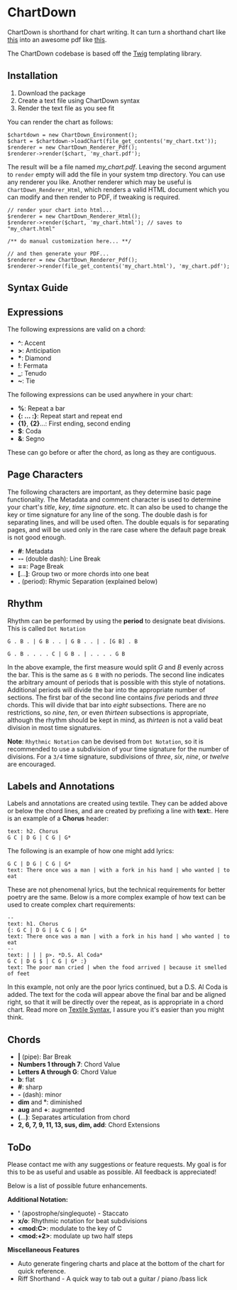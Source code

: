 # ChartDown

ChartDown is shorthand for chart writing.  It can turn a shorthand chart like 
[this](http://bshaffer.github.com/ChartDown/kitchen_sink.txt) into an awesome pdf
like [this](http://bshaffer.github.com/ChartDown/kitchen_sink.pdf).

The ChartDown codebase is based off the 
[Twig](https://github.com/fabpot/Twig) templating library.

## Installation

 1. Download the package
 2. Create a text file using ChartDown syntax
 3. Render the text file as you see fit

You can render the chart as follows:

    $chartdown = new ChartDown_Environment();
    $chart = $chartdown->loadChart(file_get_contents('my_chart.txt'));
    $renderer = new ChartDown_Renderer_Pdf();
    $renderer->render($chart, 'my_chart.pdf');
    
The result will be a file named *my_chart.pdf*. Leaving the second argument to `render`
empty will add the file in your system tmp directory.  You can use any renderer you like.
Another renderer which may be useful is `ChartDown_Renderer_Html`, which renders a valid
HTML document which you can modify and then render to PDF, if tweaking is required.

    // render your chart into html...
    $renderer = new ChartDown_Renderer_Html();
    $renderer->render($chart, 'my_chart.html'); // saves to "my_chart.html"
    
    /** do manual customization here... **/

    // and then generate your PDF...
    $renderer = new ChartDown_Renderer_Pdf();
    $renderer->render(file_get_contents('my_chart.html'), 'my_chart.pdf');

## Syntax Guide

Expressions
-----------

The following expressions are valid on a chord:

 * **^**: Accent
 * **>**: Anticipation
 * **\***: Diamond
 * **!**: Fermata
 * **_**: Tenudo
 * **~**: Tie

The following expressions can be used anywhere in your chart:

 * **%**: Repeat a bar
 * **{: ... :}**: Repeat start and repeat end
 * **{1}**, **{2}**...: First ending, second ending
 * **$**: Coda
 * **&**: Segno

These can go before or after the chord, as long as they are contiguous.

Page Characters 
---------------

The following characters are important, as they determine basic page functionality.  The Metadata
and comment character is used to determine your chart's *title*, *key*, *time signature*. etc.  It
can also be used to change the key or time signature for any line of the song.  The double 
dash is for separating lines, and will be used often.  The double equals is for separating
pages, and will be used only in the rare case where the default page break is not good enough.

 * **#**: Metadata
 * **--** (double dash): Line Break
 * **==**: Page Break
 * **[**...**]**: Group two or more chords into one beat
 * **.** (period): Rhymic Separation (explained below)

Rhythm
------

Rhythm can be performed by using the **period** to designate beat divisions.  This is called `Dot Notation`

    G . B . | G B . . | G B . . | . [G B] . B

    G . B . . . . C | G B . | . . . . G B

In the above example, the first measure would split *G* and *B* evenly across the bar. 
This is the same as `G B` with no periods.  The second line indicates the arbitrary 
amount of periods that is possible with this style of notations.  Additional periods will
divide the bar into the appropriate number of sections.  The first bar of the second line
contains *five* periods and *three* chords.  This will divide that bar into *eight* subsections.
There are no restrictions, so *nine*, *ten*, or even *thirteen* subsections is appropriate,
although the rhythm should be kept in mind, as *thirteen* is not a valid beat division in
most time signatures.

**Note**: `Rhythmic Notation` can be devised from `Dot Notation`, so it is recommended to use 
a subdivision of your time signature for the number of divisions.  For a `3/4` time signature,
subdivisions of *three*, *six*, *nine*, or *twelve* are encouraged.

Labels and Annotations
----------------------

Labels and annotations are created using textile. They can be added above or below the chord lines, 
and are created by prefixing a line with **text:**.  Here is an example of a **Chorus** header:

    text: h2. Chorus    
    G C | D G | C G | G*

The following is an example of how one might add lyrics:

    G C | D G | C G | G*
    text: There once was a man | with a fork in his hand | who wanted | to eat

These are not phenomenal lyrics, but the technical requirements for better poetry are the same.
Below is a more complex example of how text can be used to create complex chart requirements:

    --
    text: h1. Chorus
    {: G C | D G | & C G | G*
    text: There once was a man | with a fork in his hand | who wanted | to eat
    --
    text: | | | p>. *D.S. Al Coda*
    G C | D G $ | C G | G* :}
    text: The poor man cried | when the food arrived | because it smelled of feet
    
In this example, not only are the poor lyrics continued, but a D.S. Al Coda is added.  The text
for the coda will appear above the final bar and be aligned right, so that it will be directly over the 
repeat, as is appropriate in a chord chart.  Read more on 
[Textile Syntax](http://www.redmine.org/projects/redmine/wiki/RedmineTextFormatting#Headings),
I assure you it's easier than you might think.

Chords
------

 * **|** (pipe): Bar Break
 * **Numbers 1 through 7**: Chord Value
 * **Letters A through G**: Chord Value
 * **b**: flat
 * **#**: sharp
 * **-** (dash): minor
 * **dim** and **°**: diminished
 * **aug** and **+**: augmented
 * **(**...**)**: Separates articulation from chord
 * **2, 6, 7, 9, 11, 13, sus, dim, add**: Chord Extensions

ToDo
----

Please contact me with any suggestions or feature requests. My goal is for this to be as useful
and usable as possible. All feedback is appreciated!

Below is a list of possible future enhancements.

**Additional Notation:**

 * **'** (apostrophe/singlequote) - Staccato
 * **x/o**: Rhythmic notation for beat subdivisions
 * **&lt;mod:C&gt;**: modulate to the key of C
 * **&lt;mod:+2&gt;**: modulate up two half steps
 
**Miscellaneous Features**
 
 * Auto generate fingering charts and place at the bottom of the chart for quick reference.
 * Riff Shorthand - A quick way to tab out a guitar / piano /bass lick